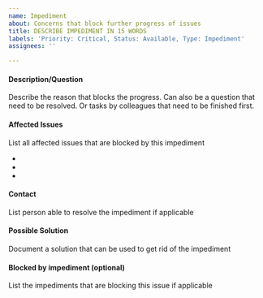 ```yaml
---
name: Impediment
about: Concerns that block further progress of issues
title: DESCRIBE IMPEDIMENT IN 15 WORDS
labels: 'Priority: Critical, Status: Available, Type: Impediment'
assignees: ''

---
```


#### Description/Question
Describe the reason that blocks the progress. Can also be a question that need to be resolved. Or tasks by colleagues that need to be finished first.

#### Affected Issues ####
List all affected issues that are blocked by this impediment

-
-
-

#### Contact ####
List person able to resolve the impediment if applicable

#### Possible Solution ####
Document a solution that can be used to get rid of the impediment

#### Blocked by impediment (optional) ####
List the impediments that are blocking this issue if applicable

